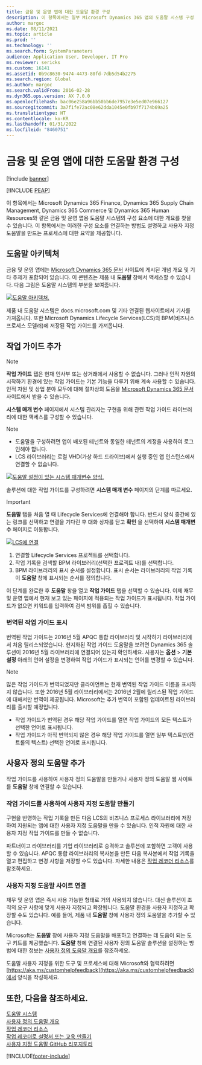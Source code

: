 ```yaml
---
title: 금융 및 운영 앱에 대한 도움말 환경 구성
description: 이 항목에서는 일부 Microsoft Dynamics 365 앱의 도움말 시스템 구성 요소에 대한 정보를 제공합니다.
author: margoc
ms.date: 08/11/2021
ms.topic: article
ms.prod: ''
ms.technology: ''
ms.search.form: SystemParameters
audience: Application User, Developer, IT Pro
ms.reviewer: sericks
ms.custom: 16141
ms.assetid: 0b9c8630-9474-4473-80fd-7db5d54b2275
ms.search.region: Global
ms.author: margoc
ms.search.validFrom: 2016-02-28
ms.dyn365.ops.version: AX 7.0.0
ms.openlocfilehash: bac06e258a96bb50bb6de7957e3e5ed07e966127
ms.sourcegitcommit: 3a7f1fe72ac08e62dda1045e0fb97f7174b69a25
ms.translationtype: HT
ms.contentlocale: ko-KR
ms.lasthandoff: 01/31/2022
ms.locfileid: "8460751"
---
```

# <a name="configure-the-help-experience-for-finance-and-operations-apps"></a>금융 및 운영 앱에 대한 도움말 환경 구성

[!include [banner](../includes/banner.md)]


[!INCLUDE [PEAP](../../../includes/peap-1.md)]

이 항목에서는 Microsoft Dynamics 365 Finance, Dynamics 365 Supply Chain Management, Dynamics 365 Commerce 및 Dynamics 365 Human Resources와 같은 금융 및 운영 앱용 도움말 시스템의 구성 요소에 대한 개요를 찾을 수 있습니다. 이 항목에서는 이러한 구성 요소를 연결하는 방법도 설명하고 사용자 지정 도움말을 만드는 프로세스에 대한 요약을 제공합니다.

## <a name="help-architecture"></a>도움말 아키텍처

금융 및 운영 앱에는 [Microsoft Dynamics 365 문서](/dynamics365/) 사이트에 게시된 개념 개요 및 기타 주제가 포함되어 있습니다. 이 콘텐츠는 제품 내 **도움말** 창에서 액세스할 수 있습니다. 다음 그림은 도움말 시스템의 부분을 보여줍니다.

[![도움말 아키텍처.](./media/help-architecture.png)](./media/help-architecture.png)

제품 내 도움말 시스템은 docs.microsoft.com 및 기타 연결된 웹사이트에서 기사를 가져옵니다. 또한 Microsoft Dynamics Lifecycle Services(LCS)의 BPM(비즈니스 프로세스 모델러)에 저장된 작업 가이드를 가져옵니다.

## <a name="adding-task-guides"></a>작업 가이드 추가

> [!NOTE]
> **작업 가이드** 탭은 현재 인사부 또는 상거래에서 사용할 수 없습니다. <!--We are currently working to enable this functionality in a future release.--> 그러나 인적 자원의 시작하기 환경에 있는 작업 가이드는 기본 기능을 다루기 위해 계속 사용할 수 있습니다. 인적 자원 및 상업 분야 모두에 대해 절차상의 도움을 [Microsoft Dynamics 365 문서](/dynamics365/) 사이트에서 받을 수 있습니다.

**시스템 매개 변수** 페이지에서 시스템 관리자는 구현을 위해 관련 작업 가이드 라이브러리에 대한 액세스를 구성할 수 있습니다.

> [!NOTE]
> - 도움말을 구성하려면 앱이 배포된 테넌트와 동일한 테넌트의 계정을 사용하여 로그인해야 합니다.
> - LCS 라이브러리는 로컬 VHD(가상 하드 드라이브)에서 실행 중인 앱 인스턴스에서 연결할 수 없습니다.

[![도움말 설정이 있는 시스템 매개변수 양식.](./media/system-parameters_ops-1024x437.png)](./media/system-parameters_ops.png)

솔루션에 대한 작업 가이드를 구성하려면 **시스템 매개 변수** 페이지의 단계를 따르세요.

> [!IMPORTANT]
> **도움말** 탭을 처음 열 때 Lifecycle Services에 연결해야 합니다. 반드시 양식 중간에 있는 링크를 선택하고 연결을 기다린 후 대화 상자를 닫고 **확인** 을 선택하여 **시스템 매개변수** 페이지로 이동합니다.
>
> [![LCS에 연결](./media/connect-to-lcs-crop-1024x365.png "LCS에 연결.")](./media/connect-to-lcs-crop.png)

1. 연결할 Lifecycle Services 프로젝트를 선택합니다.
2. 작업 기록을 검색할 BPM 라이브러리(선택한 프로젝트 내)를 선택합니다.
3. BPM 라이브러리의 표시 순서를 설정합니다. 표시 순서는 라이브러리의 작업 기록이 **도움말** 창에 표시되는 순서를 정의합니다.

이 단계를 완료한 후 **도움말** 창을 열고 **작업 가이드** 탭을 선택할 수 있습니다. 이제 재무 및 운영 앱에서 현재 보고 있는 페이지에 적용되는 작업 가이드가 표시됩니다. 작업 가이드가 없으면 키워드를 입력하여 검색 범위를 좁힐 수 있습니다.

### <a name="showing-translated-task-guides"></a>번역된 작업 가이드 표시

번역된 작업 가이드는 2016년 5월 APQC 통합 라이브러리 및 시작하기 라이브러리에서 처음 릴리스되었습니다. 현지화된 작업 가이드 도움말을 보려면 Dynamics 365 솔루션이 2016년 5월 라이브러리에 연결되어 있는지 확인하세요. 사용자는 **옵션** &gt; **기본 설정** 아래의 언어 설정을 변경하여 작업 가이드가 표시되는 언어를 변경할 수 있습니다.

> [!NOTE]
> 많은 작업 가이드가 번역되었지만 클라이언트는 현재 번역된 작업 가이드 이름을 표시하지 않습니다. 또한 2016년 5월 라이브러리에서는 2016년 2월에 릴리스된 작업 가이드에 대해서만 번역이 제공됩니다. Microsoft는 추가 번역이 포함된 업데이트된 라이브러리를 출시할 예정입니다.
>
> - 작업 가이드가 번역된 경우 해당 작업 가이드를 열면 작업 가이드의 모든 텍스트가 선택한 언어로 표시됩니다.
> - 작업 가이드가 아직 번역되지 않은 경우 해당 작업 가이드를 열면 일부 텍스트만(컨트롤의 텍스트) 선택한 언어로 표시됩니다.

## <a name="adding-custom-help"></a>사용자 정의 도움말 추가

작업 가이드를 사용하여 사용자 정의 도움말을 만들거나 사용자 정의 도움말 웹 사이트를 **도움말** 창에 연결할 수 있습니다.

### <a name="create-custom-help-by-using-task-guides"></a>작업 가이드를 사용하여 사용자 지정 도움말 만들기

구현을 반영하는 작업 기록을 만든 다음 LCS의 비즈니스 프로세스 라이브러리에 저장하여 지원되는 앱에 대한 사용자 지정 도움말을 만들 수 있습니다. 인적 자원에 대한 사용자 지정 작업 가이드를 만들 수 없습니다.

파트너이고 라이브러리를 기업 라이브러리로 승격하고 솔루션에 포함하면 고객이 사용할 수 있습니다. APQC 통합 라이브러리의 복사본을 만든 다음 복사본에서 작업 기록을 열고 편집하고 변경 사항을 저장할 수도 있습니다. 자세한 내용은 [작업 레코더 리소스](../../dev-itpro/user-interface/task-recorder.md)를 참조하세요.

### <a name="connect-a-custom-help-site"></a>사용자 지정 도움말 사이트 연결

재무 및 운영 앱은 즉시 사용 가능한 형태로 거의 사용되지 않습니다. 대신 솔루션이 조직의 요구 사항에 맞게 사용자 지정되고 확장됩니다. 도움말 환경을 사용자 지정하고 확장할 수도 있습니다. 예를 들어, 제품 내 **도움말** 창에 사용자 정의 도움말을 추가할 수 있습니다.

Microsoft는 **도움말** 창에 사용자 지정 도움말을 배포하고 연결하는 데 도움이 되는 도구 키트를 제공했습니다. **도움말** 창에 연결된 사용자 정의 도움말 솔루션을 설정하는 방법에 대한 정보는 [사용자 정의 도움말 개요](../../dev-itpro/help/custom-help-overview.md)를 참조하세요.

도움말 사용자 지정을 위한 도구 및 프로세스에 대해 Microsoft와 협력하려면 [https://aka.ms/customhelpfeedback](https://aka.ms/customhelpfeedback)에서 양식을 작성하세요.

## <a name="see-also"></a>또한, 다음을 참조하세요.

[도움말 시스템](help-overview.md)  
[사용자 정의 도움말 개요](../../dev-itpro/help/custom-help-overview.md)  
[작업 레코더 리소스](../../dev-itpro/user-interface/task-recorder.md)  
[작업 레코더로 설명서 또는 교육 만들기](../../dev-itpro/user-interface/task-recorder-training-docs.md)  
[사용자 지정 도움말 GitHub 리포지토리](https://github.com/microsoft/dynamics356f-o-custom-help)  


[!INCLUDE[footer-include](../../../includes/footer-banner.md)]
